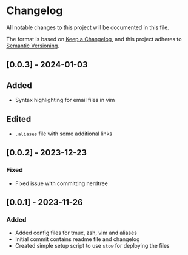# Changelog

All notable changes to this project will be documented in this file.

The format is based on [Keep a Changelog](https://keepachangelog.com/en/1.0.0/),
and this project adheres to [Semantic Versioning](https://semver.org/spec/v2.0.0.html).

## [0.0.3] - 2024-01-03
## Added

- Syntax highlighting for email files in vim

## Edited

- `.aliases` file with some additional links

## [0.0.2] - 2023-12-23
### Fixed

- Fixed issue with committing nerdtree

## [0.0.1] - 2023-11-26

### Added

- Added config files for tmux, zsh, vim and aliases
- Initial commit contains readme file and changelog
- Created simple setup script to use `stow` for deploying the files
